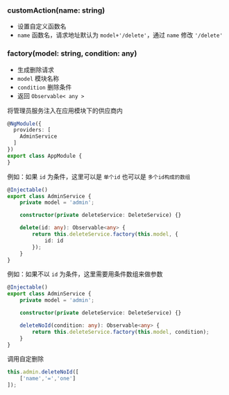 ### customAction(name: string)

- 设置自定义函数名
- `name` 函数名，请求地址默认为 `model+'/delete'`，通过 `name` 修改 `'/delete'`

### factory(model: string, condition: any)

- 生成删除请求
- `model` 模块名称
- `condition` 删除条件
- 返回 `Observable< any >`

将管理员服务注入在应用模块下的供应商内

```typescript
@NgModule({
  providers: [
    AdminService
  ]
})
export class AppModule {
}
```

例如：如果 `id` 为条件，这里可以是 `单个id` 也可以是 `多个id构成的数组`

```typescript
@Injectable()
export class AdminService {
    private model = 'admin';

    constructor(private deleteService: DeleteService) {}

    delete(id: any): Observable<any> {
        return this.deleteService.factory(this.model, {
            id: id
        });
    }
}
```

例如：如果不以 `id` 为条件，这里需要用条件数组来做参数

```typescript
@Injectable()
export class AdminService {
    private model = 'admin';

    constructor(private deleteService: DeleteService) {}

    deleteNoId(condition: any): Observable<any> {
        return this.deleteService.factory(this.model, condition);
    }
}
```

调用自定删除

```typescript
this.admin.deleteNoId([
    ['name','=','one']
]);
```